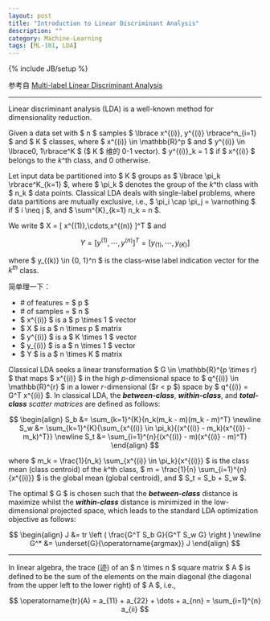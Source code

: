 ```yaml
---
layout: post
title: "Introduction to Linear Discriminant Analysis"
description: ""
category: Machine-Learning
tags: [ML-101, LDA]
---
```

{% include JB/setup %}

参考自 [Multi-label Linear Discriminant Analysis](http://link.springer.com/chapter/10.1007/978-3-642-15567-3_10)

-----

Linear discriminant analysis (LDA) is a well-known method for dimensionality reduction.

Given a data set with $ n $ samples $ \lbrace x^{(i)}, y^{(i)} \rbrace^n_{i=1} $ and $ K $ classes, where $ x^{(i)} \in \mathbb{R}^p $ and $ y^{(i)} \in \lbrace0, 1\rbrace^K $ ($ K $ 维的 0-1 vector). $ y^{(i)}_k = 1 $ if $ x^{(i)} $ belongs to the $k$^th class, and 0 otherwise.

Let input data be partitioned into $ K $ groups as $ \lbrace \pi_k \rbrace^K_{k=1} $, where $ \pi_k $ denotes the group of the $k$^th class with $ n_k $ data points. Classical LDA deals with single-label problems, where data partitions are mutually exclusive, i.e., $ \pi_i \cap \pi_j = \varnothing $ if $ i \neq j $, and $ \sum^{K}_{k=1} n_k = n $.

We write $ X = [ x^{(1)},\cdots,x^{(n)} ]^T $ and

$$
	Y = [y^{(1)},\cdots,y^{(n)}]^T = [y_{(1)},\cdots,y_{(K)}]
$$

where $ y_{(k)} \in \{0, 1\}^n $ is the class-wise label indication vector for the $k^{th}$ class.

简单理一下：

* \# of features = $ p $
* \# of samples = $ n $
* $ x^{(i)} $ is a $ p \times 1 $ vector
* $ X $ is a $ n \times p $ matrix
* $ y^{(i)} $ is a $ K \times 1 $ vector
* $ y_{(i)} $ is a $ n \times 1 $ vector
* $ Y $ is a $ n \times K $ matrix

Classical LDA seeks a linear transformation $ G \in \mathbb{R}^{p \times r} $ that maps $ x^{(i)} $ in the high $p$-dimensional space to $ q^{(i)} \in \mathbb{R}^{r} $ in a lower $r$-dimensional ($r < p $) space by $ q^{(i)} = G^T x^{(i)} $. In classical LDA, the _**between-class**_, _**within-class**_, and _**total-class**_ _scatter matrices_ are defined as follows:

$$
\begin{align}
	S_b &= \sum_{k=1}^{K}{n_k(m_k - m)(m_k - m)^T} \newline
	S_w &= \sum_{k=1}^{K}{\sum_{x^{(i)} \in \pi_k}{(x^{(i)} - m_k)(x^{(i)} - m_k)^T}} \newline
	S_t &= \sum_{i=1}^{n}{(x^{(i)} - m)(x^{(i)} - m)^T}
\end{align}
$$

where $ m_k = \frac{1}{n_k} \sum_{x^{(i)} \in \pi_k}{x^{(i)}} $ is the class mean (class centroid) of the $k$^th class, $ m = \frac{1}{n} \sum_{i=1}^{n}{x^{(i)}} $ is the global mean (global centroid), and $ S_t = S_b + S_w $.

The optimal $ G $ is chosen such that the _**between-class**_ distance is maximize whilst the _**within-class**_ distance is minimized in the low-dimensional projected space, which leads to the standard LDA optimization objective as follows:

$$
\begin{align}
	J &= tr \left ( \frac{G^T S_b G}{G^T S_w G} \right ) \newline
	G^* &= \underset{G}{\operatorname{argmax}} J
\end{align}
$$

-----

In linear algebra, the trace (迹) of an $ n \times n $ square matrix $ A $ is defined to be the sum of the elements on the main diagonal (the diagonal from the upper left to the lower right) of $ A $, i.e.,

$$
	\operatorname{tr}(A) = a_{11} + a_{22} + \dots + a_{nn} = \sum_{i=1}^{n} a_{ii}
$$
